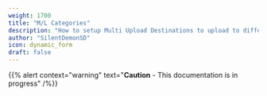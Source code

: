 ```yaml
---
weight: 1700
title: "M/L Categories"
description: "How to setup Multi Upload Destinations to upload to different Index and fetch from them."
author: "SilentDemonSD"
icon: dynamic_form
draft: false
---
```


{{% alert context="warning" text="**Caution** - This documentation is in progress" /%}}
